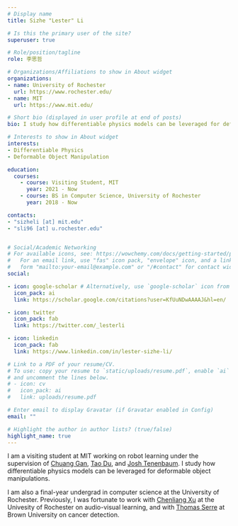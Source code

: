 ```yaml
---
# Display name
title: Sizhe "Lester" Li

# Is this the primary user of the site?
superuser: true

# Role/position/tagline
role: 李思哲

# Organizations/Affiliations to show in About widget
organizations:
- name: University of Rochester
  url: https://www.rochester.edu/
- name: MIT
  url: https://www.mit.edu/

# Short bio (displayed in user profile at end of posts)
bio: I study how differentiable physics models can be leveraged for deformable object manipulations.

# Interests to show in About widget
interests:
- Differentiable Physics
- Deformable Object Manipulation

education:
  courses:
    - course: Visiting Student, MIT 
      year: 2021 - Now
    - course: BS in Computer Science, University of Rochester
      year: 2018 - Now

contacts:
- "sizheli [at] mit.edu"
- "sli96 [at] u.rochester.edu"


# Social/Academic Networking
# For available icons, see: https://wowchemy.com/docs/getting-started/page-builder/#icons
#   For an email link, use "fas" icon pack, "envelope" icon, and a link in the
#   form "mailto:your-email@example.com" or "/#contact" for contact widget.
social:

- icon: google-scholar # Alternatively, use `google-scholar` icon from `ai` icon pack
  icon_pack: ai
  link: https://scholar.google.com/citations?user=KfUuNDwAAAAJ&hl=en/

- icon: twitter
  icon_pack: fab
  link: https://twitter.com/_lesterli

- icon: linkedin
  icon_pack: fab
  link: https://www.linkedin.com/in/lester-sizhe-li/

# Link to a PDF of your resume/CV.
# To use: copy your resume to `static/uploads/resume.pdf`, enable `ai` icons in `params.toml`, 
# and uncomment the lines below.
# - icon: cv
#   icon_pack: ai
#   link: uploads/resume.pdf

# Enter email to display Gravatar (if Gravatar enabled in Config)
email: ""

# Highlight the author in author lists? (true/false)
highlight_name: true
---
```


I am a visiting student at MIT working on robot learning under the supervision of [Chuang Gan](http://people.csail.mit.edu/ganchuang/), [Tao Du](https://people.csail.mit.edu/taodu/), and [Josh Tenenbaum](http://web.mit.edu/cocosci/josh.html). I study how differentiable physics models can be leveraged for deformable object manipulations. 

I am also a final-year undergrad in computer science at the University of Rochester. Previously, I was fortunate to work with [Chenliang Xu](https://www.cs.rochester.edu/~cxu22/) at the Univesity of Rochester on audio-visual learning, and with [Thomas Serre](https://serre-lab.clps.brown.edu/person/thomas-serre/) at Brown University on cancer detection.

